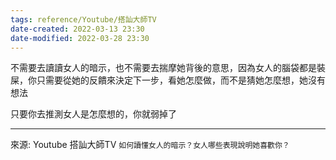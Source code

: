 ```yaml
---
tags: reference/Youtube/搭訕大師TV
date-created: 2022-03-13 23:30
date-modified: 2022-03-28 23:30
---
```


不需要去讀讀女人的暗示，也不需要去揣摩她背後的意思，因為女人的腦袋都是裝屎，你只需要從她的反饋來決定下一步，看她怎麼做，而不是猜她怎麼想，她沒有想法

只要你去推測女人是怎麼想的，你就弱掉了

---
來源: Youtube 搭訕大師TV
 `如何讀懂女人的暗示？女人哪些表現說明她喜歡你？`